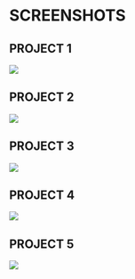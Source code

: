 <h1>SCREENSHOTS</h1>

<h2>PROJECT 1</h2>
<img src="./ss/1-1.png">
<h2>PROJECT 2</h2>
<img src="./ss/2.png">
<h2>PROJECT 3</h2>
<img src="./ss/3.png">
<h2>PROJECT 4</h2>
<img src="./ss/4.png">
<h2>PROJECT 5</h2>
<img src="./ss/5.png">


